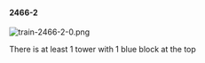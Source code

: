 #### 2466-2
![train-2466-2-0.png](https://github.com/lil-lab/nlvr/raw/master/nlvr/train/images/41/train-2466-2-0.png "train-2466-2-0.png")

There is at least 1 tower with 1 blue block at the top